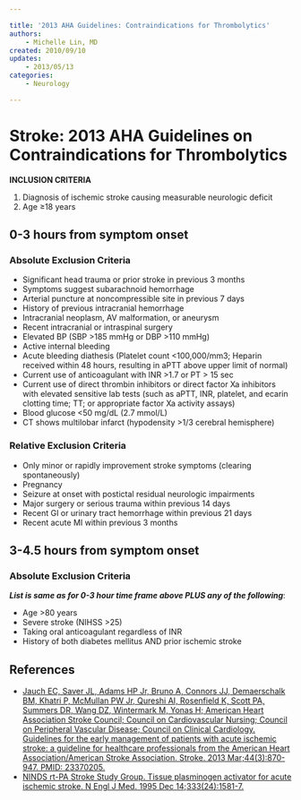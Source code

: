 ```yaml
---

title: '2013 AHA Guidelines: Contraindications for Thrombolytics'
authors:
    - Michelle Lin, MD
created: 2010/09/10
updates:
    - 2013/05/13
categories:
    - Neurology

---
```


# Stroke: 2013 AHA Guidelines on Contraindications for Thrombolytics

**INCLUSION CRITERIA**

1.  Diagnosis of ischemic stroke causing measurable neurologic deficit
2.  Age ≥18 years

## 0-3 hours from symptom onset

### Absolute Exclusion Criteria

-   Significant head trauma or prior stroke in previous 3 months
-   Symptoms suggest subarachnoid hemorrhage
-   Arterial puncture at noncompressible site in previous 7 days
-   History of previous intracranial hemorrhage
-   Intracranial neoplasm, AV malformation, or aneurysm
-   Recent intracranial or intraspinal surgery
-   Elevated BP (SBP &gt;185 mmHg or DBP &gt;110 mmHg)
-   Active internal bleeding
-   Acute bleeding diathesis (Platelet count &lt;100,000/mm3; Heparin received within 48 hours, resulting in aPTT above upper limit of normal)
-   Current use of anticoagulant with INR &gt;1.7 or PT &gt; 15 sec     
-   Current use of direct thrombin inhibitors or direct factor Xa inhibitors with elevated sensitive lab tests (such as aPTT, INR, platelet, and ecarin clotting time; TT; or appropriate factor Xa activity assays)
-   Blood glucose &lt;50 mg/dL (2.7 mmol/L)
-   CT shows multilobar infarct (hypodensity &gt;1/3 cerebral hemisphere)

### Relative Exclusion Criteria
-   Only minor or rapidly improvement stroke symptoms (clearing spontaneously)
-   Pregnancy
-   Seizure at onset with postictal residual neurologic impairments
-   Major surgery or serious trauma within previous 14 days
-   Recent GI or urinary tract hemorrhage within previous 21 days
-   Recent acute MI within previous 3 months

## 3-4.5 hours from symptom onset

### Absolute Exclusion Criteria

***List is same as for 0-3 hour time frame above PLUS any of the following***:
-   Age &gt;80 years
-   Severe stroke (NIHSS &gt;25)
-   Taking oral anticoagulant regardless of INR
-   History of both diabetes mellitus AND prior ischemic stroke

## References

-   [Jauch EC, Saver JL, Adams HP Jr, Bruno A, Connors JJ, Demaerschalk BM, Khatri P, McMullan PW Jr, Qureshi AI, Rosenfield K, Scott PA, Summers DR, Wang DZ, Wintermark M, Yonas H; American Heart Association Stroke Council; Council on Cardiovascular Nursing; Council on Peripheral Vascular Disease; Council on Clinical Cardiology. Guidelines for the early management of patients with acute ischemic stroke: a guideline for healthcare professionals from the American Heart Association/American Stroke Association. Stroke. 2013 Mar;44(3):870-947. PMID: 23370205.](http://stroke.ahajournals.org/content/44/3/870.full.pdf)
-   [NINDS rt-PA Stroke Study Group. Tissue plasminogen activator for acute ischemic stroke. N Engl J Med. 1995 Dec 14;333(24):1581-7.](http://www.nejm.org/doi/full/10.1056/NEJM199512143332401)
